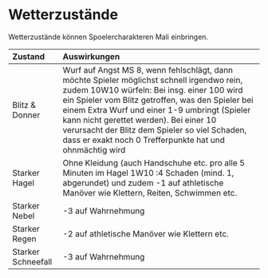 # Wetterzustände

Wetterzustände können Spoelercharakteren Mali einbringen.

| Zustand | Auswirkungen |
| :--- | :--- |
| Blitz & Donner | Wurf auf Angst MS 8, wenn fehlschlägt, dann möchte Spieler möglichst schnell irgendwo rein, zudem 10W10 würfeln: Bei insg. einer 100 wird ein Spieler vom Blitz getroffen, was den Spieler bei einem Extra Wurf und einer 1-9 umbringt \(Spieler kann nicht gerettet werden\). Bei einer 10 verursacht der Blitz dem Spieler so viel Schaden, dass er exakt noch 0 Trefferpunkte hat und ohnmächtig wird |
| Starker Hagel | Ohne Kleidung \(auch Handschuhe etc. pro alle 5 Minuten im Hagel 1W10 :4 Schaden \(mind. 1, abgerundet\) und zudem -1 auf athletische Manöver wie Klettern, Reiten, Schwimmen etc. |
| Starker Nebel | -3 auf Wahrnehmung |
| Starker Regen | -2 auf athletische Manöver wie Klettern etc. |
| Starker Schneefall | -3 auf Wahrnehmung |


